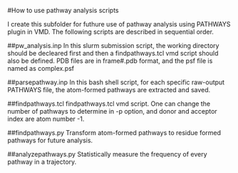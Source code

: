 #How to use pathway analysis scripts

I create this subfolder for futhure use of pathway analysis using PATHWAYS plugin in VMD.
The following scripts are described in sequential order.

##pw_analysis.inp
In this slurm submission script, the working directory should be decleared first and then
a findpathways.tcl vmd script should also be defined. PDB files are in frame#.pdb format, and
the psf file is named as complex.psf

##parsepathway.inp
In this bash shell script, for each specific raw-output PATHWAYS file, the atom-formed pathways
are extracted and saved.

##findpathways.tcl
findpathways.tcl vmd script. One can change the number of pathways to determine in -p option,
and donor and acceptor index are atom number -1.

##findpathways.py
Transform atom-formed pathways to residue formed pathways for future analysis.

##analyzepathways.py
Statistically measure the frequency of every pathway in a trajectory.

